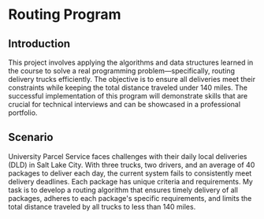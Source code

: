 # Routing Program

## Introduction
This project involves applying the algorithms and data structures learned in the course to solve a real programming problem—specifically, routing delivery trucks efficiently. The objective is to ensure all deliveries meet their constraints while keeping the total distance traveled under 140 miles. The successful implementation of this program will demonstrate skills that are crucial for technical interviews and can be showcased in a professional portfolio.

## Scenario
University Parcel Service faces challenges with their daily local deliveries (DLD) in Salt Lake City. With three trucks, two drivers, and an average of 40 packages to deliver each day, the current system fails to consistently meet delivery deadlines. Each package has unique criteria and requirements. My task is to develop a routing algorithm that ensures timely delivery of all packages, adheres to each package's specific requirements, and limits the total distance traveled by all trucks to less than 140 miles.
